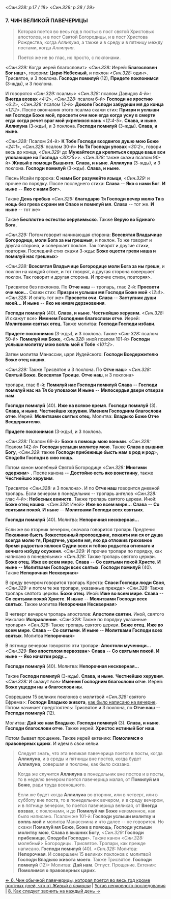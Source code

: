 
<*Син.328: p.17 / 18*>
<*Син.329: p.28 / 29*>

### 7. ЧИН ВЕЛИКОЙ ПАВЕЧЕРИЦЫ 

> Которая поется во весь год в посты: в пост святой Христовых апостолов, 
> и в пост Святой Богородицы, и в пост Христова Рождества, когда *Аллилуиа*, 
> а также и в среду и в пятницу между постами, когда *Аллилуиа*. 
>  
> Поется же не во глас, но просто, с поклонами.

<*Син.329:* Когда иерей благословит> <*Син.328:* Иерей: **Благословен Бог наш**>, 
говорим: **Царю Небесный**, и поклон <*Син.328:* один>. 
Трисвятое, и 3 поклона. 
**Господи помилуй** (12), **Придете поклонимся** (3-жды), и 3 поклона.

И говорятся <*Син.329:* псалмы> <*Син.328:* псалом Давидов 4-й>: **Внегда возвах** <*4:2*>,
<*Син.328:* псалом 6-й> **Господи не яростию** <*6:2*>,
<*Син.328:* псалом 12-й> **Доколе Господи забудеши мя до конца** <*12:2*>. 
После окончания этого псалма скажи стих: **Призри и услыши мя Господи Боже мой, 
просвети очи мои егда когда усну в смерти егда когда речет враг мой укрепихся нань** <*12:4-5*>.
**Слава, и ныне**. **Аллилуиа** (3-жды), и 3 поклона. **Господи помилуй** (3-жды). 
**Слава, и ныне**.

<*Син.328:* Псалом 24-й> **К Тобе Господи воздвигох душю мою Боже** <*24:1*>,
<*Син.328:* псалом 30-й> **На Тя Господи уповах** <*30:2*>, говори весь до конца,
<*Син.329:* до **Мужайтеся да крепиться сердце ваше вси уповающие на Господа** <*30:25*>>.
<*Син.328:* также скажи псалом 90-й> **Живый в помощи Вышняго**. 
**Слава, и ныне**. **Аллилуиа** (3-жды), и 3 поклона. **Господи помилуй** (3-жды).
**Слава, и ныне**.

Песнь Исайи пророка: **С нами Бог разумейте языци**,
<*Син.329:* и прочее по порядку. После последнего стиха: **Слава** -- **Яко с нами Бог**. 
**И ныне** -- **Яко с нами Бог**>. 

Также **День пребыв**
<*Син.329:* **благодарю Тя Господи вечер молю Тя в нощь без греха 
схрани мя Спасе и помилуй мя**. **Слава** -- тот же. **И ныне** -- тот же>

Также **Бесплотно естество херувимьско**. 
Также **Верую во Единаго Бога**, 

<*Син.329:* Потом говорит начинающая сторона: **Всесвятая Владычице Богородице, моли Бога 
за ны грешныя**, и поклон. То же говорит и другая сторона, и совершает поклон. 
Так говорят и другие стихи, повторяя. Последний стих скажи 3-жды: 
**Боже оцести грехи наша и помилуй нас грешных**>

<*Син.328:* **Всесвятая Владычице Богородице моли Бога за ны грешн**, 
и поклон на каждой стоке, и тот говорят, а другая сторона совершает поклон. 
Так говорит и другая сторона. И прочие стихи, повторяя>. 

Трисвятое без поклонов. По **Отче наш** -- тропарь, глас 2-й: 
**Просвети очи мои...** 
Скажи стих: **Призри и услыши мя Господи Боже мой** <*12:4*>.
<*Син.328:* И опять тот же> **Просвети очи**. 
**Слава** -- **Заступник души моей...** 
**И ныне** -- **Яко не имам дерзновения**. 

**Господи помилуй** (40). **Слава, и ныне**. **Честнейшю херувим**.
<*Син.328:* И скажут все> **Именем Господним благослови отче**. 
Иерей: **Молитвами святых отец**. 
Также молитва: **Господи Господи избави**. 

**Придете поклонимся** (3-жды), и 3 поклона. 
Также <*Син.328:* псалом 50-й> **Помилуй мя Боже**,
<*Син.328:* иной псалом 101-й> **Господи услыши молитву мою вопль мой к Тобе** <*101:2*>. 

Затем молитва Манассии, царя Иудейского: **Господи Вседержителю Боже отец наших**. 

<*Син.329:* Также Трисвятое и 3 поклона. По **Отче наш**> 
<*Син.328:* **Святый Боже**. **Всесвятая Троице**. **Отче наш**, и 3 поклона> 

тропари, глас 6-й: **Помилуй нас Господи помилуй**
**Слава** -- **Господи помилуй нас на Тя бо уповахом**
**И ныне** -- **Милосердья двери отверзи нам**.

**Господи помилуй** (40). **Иже на всякое время**. 
**Господи помилуй** (3). **Слава, и ныне**. **Честнейшю херувим**.
**Именем Господним благослови отче**.
Иерей: **Молитвами святых отец**.
Молитва: **Владыко Боже Отче Вседержителю**.

**Придете поклонимся** (3-жды), и 3 поклона.

<*Син.328:* Псалом 69-й> **Боже в помощь мою воньми**.
<*Син.328:* Псалом 142-й> **Господи услыши молитву мою**.
Также **Слава в вышних Богу**, 
<*Син.329:* также **Господи прибежище бысть нам в род и род**>, 
**Сподоби Господи в сию нощь**. 

Потом канон молебный Святой Богородице <*Син.328:* **Многими одержим**> .
После канона -- **Достойно есть яко воистинну**, также **Честнейшю херувим**.

Трисвятое <*Син.328:* и 3 поклона>. И по **Отче наш** говорится дневной тропарь. 
Если вечером в понедельник -- тропарь ангелов <*Син.328:* глас 4-й>: **Небесных воинств**. 
Также тропарь святого церкви. 
Иной: **Боже отец наших**.
<*Син.328:* Иной> **Иже во всем мире...** 
**Слава** -- **Со святыми покой**. 
**И ныне** -- **Молитвами Господи всех святыих**. 

**Господи помилуй** (40). Молитва: **Непорочная нескверная...**

Если же во вторник вечером, сначала говорится тропарь Предтечи: 
**Покаянию бысть божественный проповедник, покаяти ми ся от душа всегда 
молю тя, Предтече, укрепи мя, яко да отложив греховное бремя 
радостью явлюся Судии всех и тобою родьства огненаго и вечнаго избуду
осуженя**.
<*Син.329:* И прочие тропари по порядку, как написано в понедельник> 
<*Син.328:* Также тропарь святого церкви. **Боже отец**. **Иже во всем мире**. 
**Слава** -- **Со святыми покой Христе**. **И ныне** -- **Молитвами Господи всех святых**. 
**Господи помилуй** (40). Также **Непорочная Нескверная**> 

В среду вечером говорится тропарь Креста: **Спаси Господи люди Своя**,
<*Син.329:* и потом те же тропари, указанные прежде>
<*Син.328:* Также тропарь святого церкви. **Боже отец**. Иной: **Иже во всем мире**.
**Слава** -- **Со святыми покой Христе**. **И ныне** -- **Молитвами Господи всех святых**.
Также молитва **Непорочная Нескверная**>

В четверг вечером тропарь апостолов: **Апостоли святии**. 
Иной, святого Николая: **Исправление**.
<*Син.329:* Также по порядку указанные тропари>
<*Син.328:* Также тропарь святого церкви. **Боже отец**. **Иже во всем мире**.
**Слава** -- **Со святыми**. **И ныне** -- **Молитвами Господи всех святых**.
Молитва **Непорочная**>

В пятницу вечером говорятся эти тропари: **Апостоли мученици...**
<*Син.329:* **Яко апостолом первозван**>
**Слава** -- **Со святыми покой**. 
**И ныне** -- **Яко начатки роду...**

**Господи помилуй** (40). Молитва: **Непорочная нескверная...**

Также **Господи помилуй** (3-жды). **Слава, и ныне**. **Честнейшю херувим**.
<*Син.328:* И скажут все> **Именем Господним благослови отче**. 
Иерей: **Боже ущедри ны и благослови ны**.

Соврешаем 15 великих поклонов с молитвой 
<*Син.328:* святого Ефрема>: **Господи Владыко живота**, 
[как было написано на вечерне](004.md). 
Потом начинает предстоятель: Трисвятое и 3 поклона, 
по **Отче наш** -- **Господи помилуй** (12).

Молитва: **Дай же нам Владыко**.
**Господи помилуй** (3). **Слава, и ныне**. **Господи благослови отче**. 
Также иерей: **Христос истиный Бог наш**.

Потом бывает прощение. Также иерей ектению: **Помолимся о правоверных царих**. 
И идем в свои кельи.

> Следует знать, что эта великая павечерица поется в посты, когда **Аллилуиа**, 
> и в среды и пятницы вне постов, когда будет **Аллилуиа**, совершая и поклоны, 
> как было сказано. 
>  
> Когда же случится **Аллилуиа** в понедельник вне постов и в посты, то 
> в неделю вечером поется павечерица малая, от **Помилуй мя Боже**, 
> ради труда всенощного. 
>  
> Если же будет когда **Аллилуиа** во вторник, или в четверг, или в субботу 
> вне поста, то в понедельник вечером, и в среду вечером, и в пятницу вечером, 
> то поется павечерица великая, от **Внегда возвах**, с поклонами, 
> и до **Помилуй мя Боже** неизменное, как было написано. Псалом же 101-й: 
> **Господи услыши молитву и вопль мой** и молитва Манассиина и что далее -- не говорится. 
> Но скажи **Помилуй мя Боже**, **Боже в помощь**, **Господи услыши молитву мою**, 
> **Слава в вышних Богу**, <*Син.329:* **Господи прибежище**, **Сподоби Господи**>. 
> Также канон <*Син.328:* молебный> Богородицы. Трисвятое. Тропари, как прежде написано.
> **Господи помилуй** (40).
> <*Син.328:* Молитва: **Непорочная**. И совершаем 15 великих поклонов 
> с молитвой **Господи Владыко живота моего**. Также Трисвятое. **Господи помилуй** (12)>
> Молитва: **Дай нам**. Отпуст. Прощение. 
> Ектения: **Помолимся о правоверных царих**. 

[← 6. Чин обычной павечерицы, которая поется во весь год кроме постных дней, что от *Живый в помощи*](006.md)
| [Устав церковного последования](README.md)
| [8. Как следует звонить на каждый день →](008.md)

